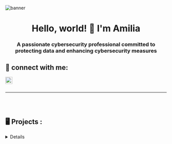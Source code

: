 ![banner](https://i.imgur.com/6mbXVX8.png)
<h1 align="center">Hello, world! 👋 I'm Amilia</h1>
<h3 align="center">A passionate cybersecurity professional committed to protecting data and enhancing cybersecurity measures</h3>
<h2> 📲 connect with me:</h2>
  
[<img align="left" alt="Amilia | LinkedIn" width="22px" src="https://cdn.jsdelivr.net/npm/simple-icons@v3/icons/linkedin.svg" />][linkedin]

[linkedin]: https://www.linkedin.com/in/amiliasalvatore/

 <br />
 <br />

---



 <br />
 <br />


<h2>  🖥️ Projects  :</h2>

<details close>

<div>

</summary>




<h2>👨🏻‍💻 🌎 🔐 Cyber Security / IT Projects 👨🏻‍💻 🌎 🔐</h2>
 <br />
  
- ## KQL Simple Queries
  ### [Enhancing Security with KQL: Understanding Successful User Logins and Logon Types](https://github.com/AmiliaSalva/KQL-Queries)
 <br />
 

 ---
  
 <br />

  
- ## Azure Honey Net Cloud Project
  ### [Creating a Live SOC / Honey Net in Azure](https://github.com/AmiliaSalva/Azure-Honey-Net-SOC)
  - [Setting Up Vulnerable VMs in Azure](https://github.com/AmiliaSalva/Azure-VM-Prep/blob/main/README.md)
  - [Cloud SOC Project Resources](https://github.com/AmiliaSalva/Cloud-SOC-Project-Resources)
 








